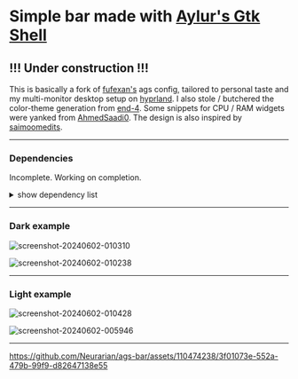 
# Simple bar made with [Aylur's Gtk Shell](https://github.com/Aylur/ags)
## !!! Under construction !!!

This is basically a fork of [fufexan's](https://github.com/fufexan/dotfiles) ags config, tailored to personal taste and my multi-monitor desktop setup on [hyprland](https://github.com/hyprwm/Hyprland). I also stole / butchered the color-theme generation from [end-4](https://github.com/end-4/dots-hyprland). Some snippets for CPU / RAM widgets were yanked from [AhmedSaadi0](https://github.com/AhmedSaadi0/my-hyprland-config/tree/main). The design is also inspired by [saimoomedits](https://github.com/saimoomedits/eww-widgets).

---
### Dependencies
Incomplete. Working on completion.

<details>
  <summary>show dependency list</summary>

  - ags
  - hyprland
  - gnome-control-center
  - mission-center
  - overskride
  - python-materialyoucolor-git
  - gradience-git
  - python-libsass
  - python-material-color-utilities
  - python-build
  - python-pillow
  - python-pywal
  - python-setuptools-scm
  - python-wheel
  - adw-gtk3-git
  - adwaita-icon-theme
  - coreutils
  - dart-sass
  - gawk
  - imagemagick
  - procps-ng
  - ripgrep
  - util-linux

</details>

---

### Dark example
![screenshot-20240602-010310](https://github.com/Neurarian/ags-bar/assets/110474238/39baf677-26bf-402a-8d33-8a8cd326bbe3)

![screenshot-20240602-010238](https://github.com/Neurarian/ags-bar/assets/110474238/e3e87c15-e8f4-481c-b71a-1625542887d1)

---

### Light example
![screenshot-20240602-010428](https://github.com/Neurarian/ags-bar/assets/110474238/4efbb62d-b416-44e2-a044-92e4704b3d83)

![screenshot-20240602-005946](https://github.com/Neurarian/ags-bar/assets/110474238/36195074-559a-4a52-ba26-96869a512db1)

---

https://github.com/Neurarian/ags-bar/assets/110474238/3f01073e-552a-479b-99f9-d82647138e55


